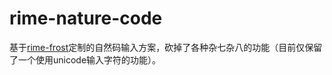 # rime-nature-code
基于[rime-frost](https://github.com/gaboolic/rime-frost)定制的自然码输入方案，砍掉了各种杂七杂八的功能（目前仅保留了一个使用unicode输入字符的功能）。
